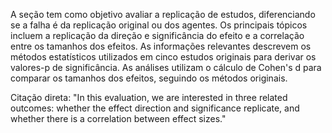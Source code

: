A seção tem como objetivo avaliar a replicação de estudos, diferenciando se a falha é da replicação original ou dos agentes. Os principais tópicos incluem a replicação da direção e significância do efeito e a correlação entre os tamanhos dos efeitos. As informações relevantes descrevem os métodos estatísticos utilizados em cinco estudos originais para derivar os valores-p de significância. As análises utilizam o cálculo de Cohen's d para comparar os tamanhos dos efeitos, seguindo os métodos originais.

Citação direta: "In this evaluation, we are interested in three related outcomes: whether the effect direction and significance replicate, and whether there is a correlation between effect sizes."